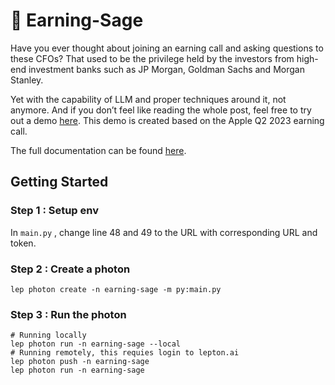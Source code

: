 # 🧙 Earning-Sage
Have you ever thought about joining an earning call and asking questions to these CFOs? That used to be the privilege held by the investors from high-end investment banks such as JP Morgan, Goldman Sachs and Morgan Stanley.

Yet with the capability of LLM and proper techniques around it, not anymore. And if you don’t feel like reading the whole post, feel free to try out a demo [here](https://earningsage.lepton.run/). This demo is created based on the Apple Q2 2023 earning call.

The full documentation can be found [here](https://www.lepton.ai/docs/examples/earning_sage).

## Getting Started

### Step 1 : Setup env
In `main.py` , change line 48 and 49 to the URL with corresponding URL and token. 


### Step 2 : Create a photon
```shell
lep photon create -n earning-sage -m py:main.py
```

### Step 3 : Run the photon
```shell
# Running locally 
lep photon run -n earning-sage --local
# Running remotely, this requies login to lepton.ai 
lep photon push -n earning-sage
lep photon run -n earning-sage
```

